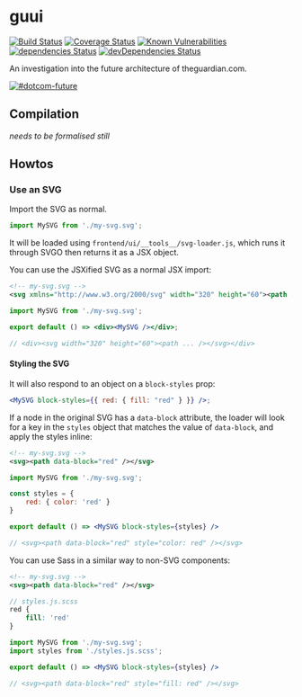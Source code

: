 # guui 

[![Build Status](https://travis-ci.org/guardian/frontend-future.svg?branch=master)](https://travis-ci.org/guardian/frontend-future) [![Coverage Status](https://coveralls.io/repos/github/guardian/frontend-future/badge.svg?branch=master)](https://coveralls.io/github/guardian/frontend-future?branch=master) [![Known Vulnerabilities](https://snyk.io/test/github/guardian/frontend-future/badge.svg)](https://snyk.io/test/github/guardian/frontend-future) [![dependencies Status](https://david-dm.org/guardian/frontend-future/status.svg)](https://david-dm.org/guardian/frontend-future) [![devDependencies Status](https://david-dm.org/guardian/frontend-future/dev-status.svg)](https://david-dm.org/guardian/frontend-future?type=dev)

An investigation into the future architecture of theguardian.com.

[![#dotcom-future](https://img.shields.io/badge/slack-%23dotcom–future-ff69b4.svg?link=https://theguardian.slack.com/messages/C0JES5PEV)](https://theguardian.slack.com/messages/C0JES5PEV)

## Compilation

_needs to be formalised still_

## Howtos

### Use an SVG

Import the SVG as normal.

```jsx
import MySVG from './my-svg.svg';
```

It will be loaded using `frontend/ui/__tools__/svg-loader.js`, which runs it through SVGO then returns it as a JSX object.

You can use the JSXified SVG as a normal JSX import:

```xml
<!-- my-svg.svg -->
<svg xmlns="http://www.w3.org/2000/svg" width="320" height="60"><path ... /></svg>
```

```jsx
import MySVG from './my-svg.svg';

export default () => <div><MySVG /></div>;

// <div><svg width="320" height="60"><path ... /></svg></div>

```
#### Styling the SVG
It will also respond to an object on a `block-styles` prop:

```jsx
<MySVG block-styles={{ red: { fill: "red" } }} />;
```
If a node in the original SVG has a `data-block` attribute, the loader will look for a key in the `styles` object that matches the value of `data-block`, and apply the styles inline:

```xml
<!-- my-svg.svg -->
<svg><path data-block="red" /></svg>
```

```jsx
import MySVG from './my-svg.svg';

const styles = {
	red: { color: 'red' }
}

export default () => <MySVG block-styles={styles} />

// <svg><path data-block="red" style="color: red" /></svg>

```

You can use Sass in a similar way to non-SVG components:

```xml
<!-- my-svg.svg -->
<svg><path data-block="red" /></svg>
```

```scss
// styles.js.scss
red {
    fill: 'red'
}
```

```jsx
import MySVG from './my-svg.svg';
import styles from './styles.js.scss';

export default () => <MySVG block-styles={styles} />

// <svg><path data-block="red" style="fill: red" /></svg>

```
